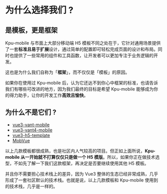 # 为什么选择我们 ?

## 是模板，更是框架

Kpu-mobile 与市面上大部分移动端 H5 模板不同之处在于，它针对通用场景提供了一套**标准且易于扩展**设计，通过简单的配置即可轻松完成页面的设计和布局。同时也提供了一些常用的组件和工具函数，让开发者可以更加专注于业务逻辑的开发。

这也是为什么我们自称为「**框架**」，而不仅仅是「模板」的原因。

如果你在使用过 Kpu-mobile 后，认为它还达不到你心中框架的标准，也请告诉我们有哪些可改进的地方，因为我们最终的目标是希望 Kpu-mobile 能够成为你的得力助手，让你的开发工作**高效且愉快**。

## 为什么不是它们 ?

- [vue3-vant-mobile](https://github.com/easy-temps/vue3-vant-mobile)
- [vue3-vant4-mobile](https://github.com/xiangshu233/vue3-vant4-mobile)
- [vue3-h5-template](https://github.com/yulimchen/vue3-h5-template)
- [MobVue](https://github.com/un-pany/mobvue)

以上几款模板都很成熟，也是社区内人气较高的项目。但正如上面所说，**Kpu-mobile 从一开始就不打算仅仅只是做一个 H5 模版**。所以，如果你正在做技术选型，不如先了解一下我们这款框架，再决定是否要继续使用其他 H5 模板。

并且你不需要担心技术栈上的差异，因为 Vue3 整体的生态已经非常成熟，几乎形成了一套社区默认的技术栈。也就是说，以上几款模板和 Kpu-mobile 使用到的技术栈，几乎是一样的。